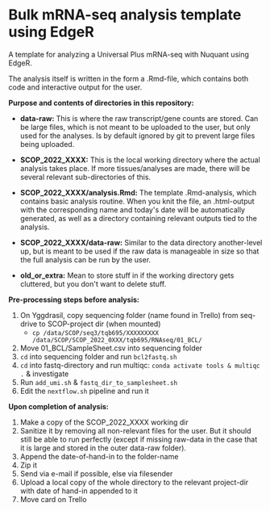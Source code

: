 # Bulk mRNA-seq analysis template using EdgeR

A template for analyzing a Universal Plus mRNA-seq with Nuquant using EdgeR.

The analysis itself is written in the form a .Rmd-file, which contains both code and interactive output for the user.

**Purpose and contents of directories in this repository:**

-   **data-raw:** This is where the raw transcript/gene counts are stored. Can be large files, which is not meant to be uploaded to the user, but only used for the analyses. Is by default ignored by git to prevent large files being uploaded.

-   **SCOP_2022_XXXX:** This is the local working directory where the actual analysis takes place. If more tissues/analyses are made, there will be several relevant sub-directories of this.

-   **SCOP_2022_XXXX/analysis.Rmd:** The template .Rmd-analysis, which contains basic analysis routine. When you knit the file, an .html-output with the corresponding name and today's date will be automatically generated, as well as a directory containing relevant outputs tied to the analysis.

-   **SCOP_2022_XXXX/data-raw:** Similar to the data directory another-level up, but is meant to be used if the raw data is manageable in size so that the full analysis can be run by the user.

-   **old_or_extra:** Mean to store stuff in if the working directory gets cluttered, but you don't want to delete stuff.

**Pre-processing steps before analysis:**

1.  On Yggdrasil, copy sequencing folder (name found in Trello) from seq-drive to SCOP-project dir (when mounted)
    -   `cp /data/SCOP/seq3/tqb695/XXXXXXXXX /data/SCOP/SCOP_2022_0XXX/tqb695/RNAseq/01_BCL/`
2.  Move 01_BCL/SampleSheet.csv into sequencing folder
3.  `cd` into sequencing folder and run `bcl2fastq.sh`
4.  `cd` into fastq-directory and run multiqc: `conda activate tools & multiqc .` & investigate
5.  Run `add_umi.sh` & `fastq_dir_to_samplesheet.sh`
6.  Edit the `nextflow.sh` pipeline and run it

**Upon completion of analysis:**

1.  Make a copy of the SCOP_2022_XXXX working dir
2.  Sanitize it by removing all non-relevant files for the user. But it should still be able to run perfectly (except if missing raw-data in the case that it is large and stored in the outer data-raw folder).
3.  Append the date-of-hand-in to the folder-name
4.  Zip it
5.  Send via e-mail if possible, else via filesender
6.  Upload a local copy of the whole directory to the relevant project-dir with date of hand-in appended to it
7.  Move card on Trello
